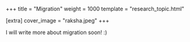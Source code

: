 +++
title = "Migration"
weight = 1000
template = "research_topic.html"

[extra]
cover_image = "raksha.jpeg"
+++

I will write more about migration soon! :)
